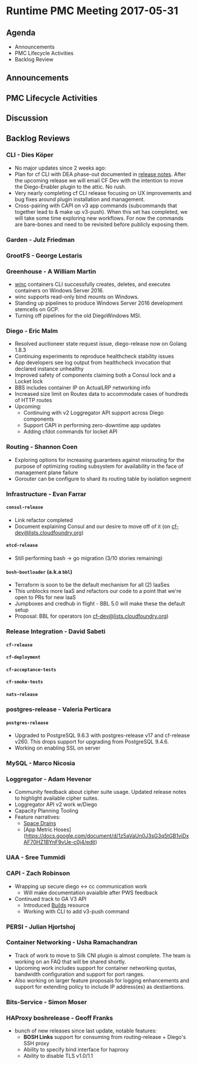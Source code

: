 # Runtime PMC Meeting 2017-05-31

## Agenda

* Announcements
* PMC Lifecycle Activities
* Backlog Review

## Announcements


## PMC Lifecycle Activities


## Discussion


## Backlog Reviews

### CLI - Dies Köper
- No major updates since 2 weeks ago:
- Plan for cf CLI with DEA phase-out documented in [release notes](https://www.pivotaltracker.com/story/show/140879877). After the upcoming release we will email CF Dev with the intention to move the Diego-Enabler plugin to the attic. No rush.
- Very nearly completing cf CLI release focusing on UX improvements and bug fixes around plugin installation and management.
- Cross-pairing with CAPI on v3 app commands (subcommands that together lead to & make up v3-push). When this set has completed, we will take some time exploring new workflows. For now the commands are bare-bones and need to be revisited before publicly exposing them.

### Garden - Julz Friedman

### GrootFS - George Lestaris


### Greenhouse - A William Martin

- [winc](https://github.com/cloudfoundry-incubator/winc) containers CLI successfully creates, deletes, and executes containers on Windows Server 2016.
- winc supports read-only bind mounts on Windows.
- Standing up pipelines to produce Windows Server 2016 development stemcells on GCP.
- Turning off pipelines for the old DiegoWindows MSI.

### Diego - Eric Malm

- Resolved auctioneer state request issue, diego-release now on Golang 1.8.3
- Continuing experiments to reproduce healthcheck stability issues
- App developers see log output from healthcheck invocation that declared instance unhealthy
- Improved safety of components claiming both a Consul lock and a Locket lock
- BBS includes container IP on ActualLRP networking info
- Increased size limit on Routes data to accommodate cases of hundreds of HTTP routes
- Upcoming:
  - Continuing with v2 Loggregator API support across Diego components
  - Support CAPI in performing zero-downtime app updates
  - Adding cfdot commands for locket API


### Routing - Shannon Coen

- Exploring options for increasing guarantees against misrouting for the purpose of optimizing routing subsystem for availability in the face of management plane failure
- Gorouter can be configure to shard its routing table by isolation segment

### Infrastructure - Evan Farrar

#### `consul-release`
- Link refactor completed
- Document explaining Consul and our desire to move off of it (on cf-dev@lists.cloudfoundry.org)

#### `etcd-release`
- Still performing bash -> go migration (3/10 stories remaining)

#### `bosh-bootloader` (a.k.a `bbl`)
- Terraform is soon to be the default mechanism for all (2) IaaSes
- This unblocks more IaaS and refactors our code to a point that we're open to PRs for new IaaS
- Jumpboxes and credhub in flight - BBL 5.0 will make these the default setup
- Proposal: BBL for operators (on cf-dev@lists.cloudfoundry.org)

### Release Integration - David Sabeti

#### `cf-release`

#### `cf-deployment`

#### `cf-acceptance-tests`

#### `cf-smoke-tests`

#### `nats-release`

### postgres-release - Valeria Perticara

#### `postgres-release`
- Upgraded to PostgreSQL 9.6.3 with postgres-release v17 and cf-release v260. This drops support for upgrading from PostgreSQL 9.4.6.
- Working on enabling SSL on server

### MySQL - Marco Nicosia

### Loggregator - Adam Hevenor
- Community feedback about cipher suite usage. Updated release notes to highlight available cipher suites.
- Loggregator API v2 work w/Diego
- Capacity Planning Tooling
- Feature narratives:
   - [Space Drains](https://docs.google.com/document/d/1Wi8WnS4avVhNLxn2TV9CwCsWH4kjlAPoXWDVzWDIQwE/edit#)
   - [App Metric Hoses] (https://docs.google.com/document/d/1z5aVaUn0J3sG3q5tGB1viDxAF70HZ1BYnF9vUe-c0j4/edit)

### UAA - Sree Tummidi

### CAPI - Zach Robinson
- Wrapping up secure diego <-> cc communication work
  - Will make documentation avaialble after PWS feedback
- Continued track to GA V3 API
  - Introduced [Builds](http://v3-apidocs.cloudfoundry.org/version/3.19.0/index.html#builds) resource
  - Working with CLI to add v3-push command

### PERSI - Julian Hjortshoj

### Container Networking - Usha Ramachandran
- Track of work to move to Silk CNI plugin is almost complete. The team is working on an FAQ that will be shared shortly.
- Upcoming work includes support for container networking quotas, bandwidth configuration and support for port ranges.
- Also working on larger feature proposals for logging enhancements and support for extending policy to include IP address(es) as destiantions. 

### Bits-Service - Simon Moser

### HAProxy boshrelease - Geoff Franks

- bunch of new releases since last update, notable features:
  - **BOSH Links** support for consuming from routing-release + Diego's SSH proxy
  - Ability to specify bind interface for haproxy
  - Ability to disable TLS v1.0/1.1

